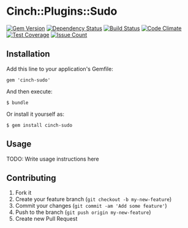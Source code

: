# Cinch::Plugins::Sudo

[![Gem Version](https://badge.fury.io/rb/cinch-sudo.png)](http://badge.fury.io/rb/cinch-sudo)
[![Dependency Status](https://gemnasium.com/canonical-hackers/cinch-sudo.png)](https://gemnasium.com/canonical-hackers/cinch-sudo)
[![Build Status](https://travis-ci.org/canonical-hackers/cinch-sudo.png?branch=master)](https://travis-ci.org/canonical-hackers/cinch-sudo)
[![Code Climate](https://codeclimate.com/repos/56af1f0b89ff0c6781005e9e/badges/118e0b84382c00a58d65/gpa.svg)](https://codeclimate.com/repos/56af1f0b89ff0c6781005e9e/feed)
[![Test Coverage](https://codeclimate.com/repos/56af1f0b89ff0c6781005e9e/badges/118e0b84382c00a58d65/coverage.svg)](https://codeclimate.com/repos/56af1f0b89ff0c6781005e9e/coverage)
[![Issue Count](https://codeclimate.com/repos/56af1f0b89ff0c6781005e9e/badges/118e0b84382c00a58d65/issue_count.svg)](https://codeclimate.com/repos/56af1f0b89ff0c6781005e9e/feed)

## Installation

Add this line to your application's Gemfile:

    gem 'cinch-sudo'

And then execute:

    $ bundle

Or install it yourself as:

    $ gem install cinch-sudo

## Usage

TODO: Write usage instructions here

## Contributing

1. Fork it
2. Create your feature branch (`git checkout -b my-new-feature`)
3. Commit your changes (`git commit -am 'Add some feature'`)
4. Push to the branch (`git push origin my-new-feature`)
5. Create new Pull Request
